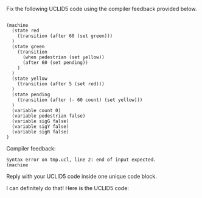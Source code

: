 
Fix the following UCLID5 code using the compiler feedback provided below.

```

(machine
  (state red
    (transition (after 60 (set green)))
  )
  (state green
    (transition 
      (when pedestrian (set yellow))
      (after 60 (set pending))
    )
  )
  (state yellow
    (transition (after 5 (set red)))
  )
  (state pending
    (transition (after (- 60 count) (set yellow)))
  )
  (variable count 0)
  (variable pedestrian false)
  (variable sigG false)
  (variable sigY false)
  (variable sigR false)
)
```

Compiler feedback:

```
Syntax error on tmp.ucl, line 2: end of input expected.
(machine

```
Reply with your UCLID5 code inside one unique code block.

I can definitely do that! Here is the UCLID5 code:
```
